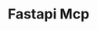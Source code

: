 ---
created: '2025-09-16T15:05:15.652951'
modified: '2025-09-16T19:20:17.758042'
ship_factor: 5
subtype: mcp-servers
tags: []
title: Fastapi Mcp
type: tool
version: 1
---